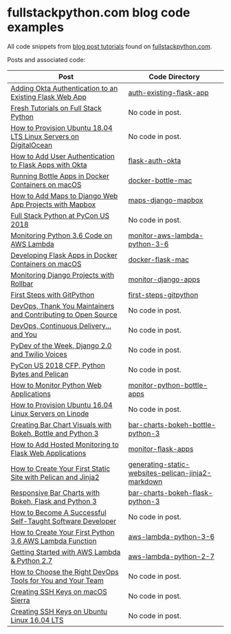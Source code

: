 # fullstackpython.com blog code examples
All code snippets from 
[blog post tutorials](https://www.fullstackpython.com/blog.html) 
found on [fullstackpython.com](https://www.fullstackpython.com/).

Posts and associated code:

|Post|Code Directory|
|---|---|
|[Adding Okta Authentication to an Existing Flask Web App](https://www.fullstackpython.com/blog/okta-user-auth-existing-flask-web-app.html)|[auth-existing-flask-app](/auth-existing-flask-app)|
|[Fresh Tutorials on Full Stack Python](https://www.fullstackpython.com/blog/fresh-tutorials-october-2018.html)|No code in post.|
|[How to Provision Ubuntu 18.04 LTS Linux Servers on DigitalOcean](https://www.fullstackpython.com/blog/provision-ubuntu-1804-linux-servers-digitalocean.html)|No code in post.|
|[How to Add User Authentication to Flask Apps with Okta](https://www.fullstackpython.com/blog/add-user-authentication-flask-apps-okta.html)|[flask-auth-okta](./flask-auth-okta)|
|[Running Bottle Apps in Docker Containers on macOS](https://www.fullstackpython.com/blog/first-steps-bottle-web-apps-docker-containers.html)|[docker-bottle-mac](./docker-bottle-mac)|
|[How to Add Maps to Django Web App Projects with Mapbox](https://www.fullstackpython.com/blog/maps-django-web-applications-projects-mapbox.html)|[maps-django-mapbox](./maps-django-mapbox)|
|[Full Stack Python at PyCon US 2018](https://www.fullstackpython.com/blog/full-stack-python-pycon-us-2018.html)|No code in post.|
|[Monitoring Python 3.6 Code on AWS Lambda](https://www.fullstackpython.com/blog/monitor-python-3-6-example-code-aws-lambda-rollbar.html)|[monitor-aws-lambda-python-3-6](./monitor-aws-lambda-python-3-6)|
|[Developing Flask Apps in Docker Containers on macOS](https://www.fullstackpython.com/blog/develop-flask-web-apps-docker-containers-macos.html)|[docker-flask-mac](./docker-flask-mac)|
|[Monitoring Django Projects with Rollbar](https://www.fullstackpython.com/blog/monitor-django-projects-web-apps-rollbar.html)|[monitor-django-apps](./monitor-django-apps)|
|[First Steps with GitPython](https://www.fullstackpython.com/blog/first-steps-gitpython.html)|[first-steps-gitpython](./first-steps-gitpython)|
|[DevOps, Thank You Maintainers and Contributing to Open Source](https://www.fullstackpython.com/blog/devops-python-maintaining-contributing-open-source.html)|No code in post.|
|[DevOps, Continuous Delivery... and You](https://www.fullstackpython.com/blog/devops-continuous-delivery-you.html)|No code in post.|
|[PyDev of the Week, Django 2.0 and Twilio Voices](https://www.fullstackpython.com/blog/pydev-week-django-2-twilio-voices.html)|No code in post.|
|[PyCon US 2018 CFP, Python Bytes and Pelican](https://www.fullstackpython.com/blog/pycon-us-2018-cfp-python-bytes-pelican.html)|No code in post.|
|[How to Monitor Python Web Applications](https://www.fullstackpython.com/blog/monitor-python-web-applications.html)|[monitor-python-bottle-apps](https://github.com/fullstackpython/blog-code-examples/tree/master/monitor-python-bottle-apps)|
|[How to Provision Ubuntu 16.04 Linux Servers on Linode](https://www.fullstackpython.com/blog/provision-ubuntu-linux-servers-linode.html)|No code in post.|
|[Creating Bar Chart Visuals with Bokeh, Bottle and Python 3](https://www.fullstackpython.com/blog/python-bottle-bokeh-bar-charts.html)|[bar-charts-bokeh-bottle-python-3](https://github.com/fullstackpython/blog-code-examples/tree/master/bar-charts-bokeh-bottle-python-3)|
|[How to Add Hosted Monitoring to Flask Web Applications](https://www.fullstackpython.com/blog/hosted-monitoring-flask-web-apps.html)|[monitor-flask-apps](https://github.com/fullstackpython/blog-code-examples/tree/master/monitor-flask-apps)|
|[How to Create Your First Static Site with Pelican and Jinja2](https://www.fullstackpython.com/blog/generating-static-websites-pelican-jinja2-markdown.html)|[generating-static-websites-pelican-jinja2-markdown](https://github.com/fullstackpython/blog-code-examples/tree/master/generating-static-websites-pelican-jinja2-markdown)|
|[Responsive Bar Charts with Bokeh, Flask and Python 3](https://www.fullstackpython.com/blog/responsive-bar-charts-bokeh-flask-python-3.html)|[bar-charts-bokeh-flask-python-3](https://github.com/fullstackpython/blog-code-examples/tree/master/bar-charts-bokeh-flask-python-3)|
|[How to Become A Successful Self-Taught Software Developer](https://www.fullstackpython.com/blog/become-successful-self-taught-software-developer.html)|No code in post.|
|[How to Create Your First Python 3.6 AWS Lambda Function](https://www.fullstackpython.com/blog/aws-lambda-python-3-6.html)|[aws-lambda-python-3-6](https://github.com/fullstackpython/blog-code-examples/tree/master/aws-lambda-python-3-6)|
|[Getting Started with AWS Lambda & Python 2.7](https://www.fullstackpython.com/blog/aws-lambda-python-2-7.html)|[aws-lambda-python-2-7](https://github.com/fullstackpython/blog-code-examples/tree/master/aws-lambda-python-2-7)|
|[How to Choose the Right DevOps Tools for You and Your Team](https://www.fullstackpython.com/blog/choose-right-devops-tools.html)|No code in post.|
|[Creating SSH Keys on macOS Sierra](https://www.fullstackpython.com/blog/ssh-keys-macos-sierra.html)|No code in post.|
|[Creating SSH Keys on Ubuntu Linux 16.04 LTS](https://www.fullstackpython.com/blog/ssh-keys-ubuntu-linux.html)|No code in post.|

